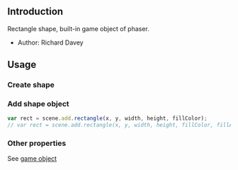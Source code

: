 ## Introduction

Rectangle shape, built-in game object of phaser.

- Author: Richard Davey

## Usage

### Create shape

### Add shape object

```javascript
var rect = scene.add.rectangle(x, y, width, height, fillColor);
// var rect = scene.add.rectangle(x, y, width, height, fillColor, fillAlpha);
```

### Other properties

See [game object](gameobject.md)

